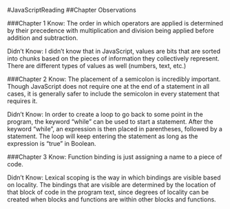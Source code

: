 #JavaScriptReading
##Chapter Observations

###Chapter 1 
Know: The order in which operators are applied is determined by their precedence with multiplication and division being applied before addition and subtraction. 

Didn’t Know: I didn’t know that in JavaScript, values are bits that are sorted into chunks based on the pieces of information they collectively represent. There are different types of values as well (numbers, text, etc.) 

###Chapter 2 
Know: The placement of a semicolon is incredibly important. Though JavaScript does not require one at the end of a statement in all cases, it is generally safer to include the semicolon in every statement that requires it. 

Didn’t Know: In order to create a loop to go back to some point in the program, the keyword “while” can be used to start a statement. After the keyword “while”,  an expression is then placed in parentheses, followed by a statement. The loop will keep entering the statement as long as the expression is “true” in Boolean. 

###Chapter 3
Know: Function binding is just assigning a name to a piece of code. 

Didn’t Know: Lexical scoping is the way in which bindings are visible based on locality. The bindings that are visible are determined by the location of that block of code in the program text, since degrees of locality can be created when blocks and functions are within other blocks and functions.
